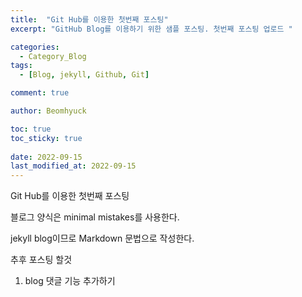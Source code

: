 ```yaml
---
title:  "Git Hub를 이용한 첫번째 포스팅"
excerpt: "GitHub Blog를 이용하기 위한 샘플 포스팅. 첫번째 포스팅 업로드 "

categories:
  - Category_Blog
tags:
  - [Blog, jekyll, Github, Git]

comment: true

author: Beomhyuck

toc: true
toc_sticky: true
 
date: 2022-09-15
last_modified_at: 2022-09-15
---
```


Git Hub를 이용한 첫번째 포스팅

블로그 양식은 minimal mistakes를 사용한다.

jekyll blog이므로 Markdown 문법으로 작성한다.

추후 포스팅 할것
1. blog 댓글 기능 추가하기
